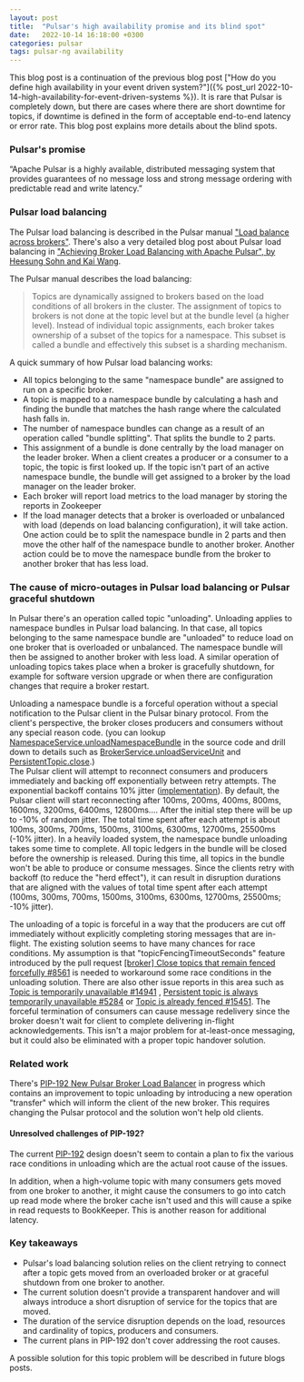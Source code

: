 ```yaml
---
layout: post
title:  "Pulsar's high availability promise and its blind spot"
date:   2022-10-14 16:18:00 +0300
categories: pulsar
tags: pulsar-ng availability
---
```


This blog post is a continuation of the previous blog post ["How do you define high availability in your event driven system?"]({% post_url 2022-10-14-high-availability-for-event-driven-systems %}). It is rare that Pulsar is completely down, but there are cases where there are short downtime for topics, if downtime is defined in the form of acceptable end-to-end latency or error rate. This blog post explains more details about the blind spots.

### Pulsar's promise

“Apache Pulsar is a highly available, distributed messaging system that provides guarantees of no message loss and strong message ordering with predictable read and write latency.”

### Pulsar load balancing

The Pulsar load balancing is described in the Pulsar manual ["Load balance across brokers"](https://pulsar.apache.org/docs/administration-load-balance). There's also a very detailed blog post about Pulsar load balancing in ["Achieving Broker Load Balancing with Apache Pulsar", by Heesung Sohn and Kai Wang](https://streamnative.io/blog/engineering/2022-07-21-achieving-broker-load-balancing-with-apache-pulsar/). 

The Pulsar manual describes the load balancing:
> Topics are dynamically assigned to brokers based on the load conditions of all brokers in the cluster. The assignment of topics to brokers is not done at the topic level but at the bundle level (a higher level). Instead of individual topic assignments, each broker takes ownership of a subset of the topics for a namespace. This subset is called a bundle and effectively this subset is a sharding mechanism.

A quick summary of how Pulsar load balancing works:

* All topics belonging to the same "namespace bundle" are assigned to run on a specific broker.
* A topic is mapped to a namespace bundle by calculating a hash and finding the bundle that matches the hash range where the calculated hash falls in.
* The number of namespace bundles can change as a result of an operation called "bundle splitting". That splits the bundle to 2 parts.
* This assignment of a bundle is done centrally by the load manager on the leader broker. When a client creates a producer or a consumer to a topic, the topic is first looked up. If the topic isn't part of an active namespace bundle, the bundle will get assigned to a broker by the load manager on the leader broker.
* Each broker will report load metrics to the load manager by storing the reports in Zookeeper
* If the load manager detects that a broker is overloaded or unbalanced with load (depends on load balancing configuration), it will take action. One action could be to split the namespace bundle in 2 parts and then move the other half of the namespace bundle to another broker. Another action could be to move the namespace bundle from the broker to another broker that has less load.


### The cause of micro-outages in Pulsar load balancing or Pulsar graceful shutdown

In Pulsar there's an operation called topic "unloading". Unloading applies to namespace bundles in Pulsar load balancing. In that case, all topics belonging to the same namespace bundle are "unloaded" to reduce load on one broker that is overloaded or unbalanced. The namespace bundle will then be assigned to another broker with less load. A similar operation of unloading topics takes place when a broker is gracefully shutdown, for example for software version upgrade or when there are configuration changes that require a broker restart.

Unloading a namespace bundle is a forceful operation without a special notification to the Pulsar client in the Pulsar binary protocol. From the client's perspective, the broker closes producers and consumers without any special reason code. 
(you can lookup [NamespaceService.unloadNamespaceBundle](https://github.com/apache/pulsar/blob/466bd894fe7dbf6ecf580f4bf6b6cd7dd5be89b4/pulsar-broker/src/main/java/org/apache/pulsar/broker/namespace/NamespaceService.java#L723-L742) in the source code and drill down to details such as [BrokerService.unloadServiceUnit](https://github.com/apache/pulsar/blob/15b33a3b7da7e4d839ccf21d2106e6cfdffc2145/pulsar-broker/src/main/java/org/apache/pulsar/broker/service/BrokerService.java#L2009-L2013) and [PersistentTopic.close](https://github.com/apache/pulsar/blob/11482048d357ccb4e4f1802304a7dd0bfd7b9c26/pulsar-broker/src/main/java/org/apache/pulsar/broker/service/persistent/PersistentTopic.java#L1278-L1348).)  
The Pulsar client will attempt to reconnect consumers and producers immediately and backing off exponentially between retry attempts. The exponential backoff contains 10% jitter ([implementation](https://github.com/apache/pulsar/blob/04aa9e8e51869d1621a7e25402a656084eebfc09/pulsar-client/src/main/java/org/apache/pulsar/client/impl/Backoff.java#L57-L85)).
By default, the Pulsar client will start reconnecting after 100ms, 200ms, 400ms, 800ms, 1600ms, 3200ms, 6400ms, 12800ms.... After the initial step there will be up to -10% of random jitter.
The total time spent after each attempt is about 100ms, 300ms, 700ms, 1500ms, 3100ms, 6300ms, 12700ms, 25500ms (-10% jitter). 
In a heavily loaded system, the namespace bundle unloading takes some time to complete. All topic ledgers in the bundle will be closed before the ownership is released. During this time, all topics in the bundle won't be able to produce or consume messages.
Since the clients retry with backoff (to reduce the "herd effect"), it can result in disruption durations that are aligned with the values of total time spent after each attempt (100ms, 300ms, 700ms, 1500ms, 3100ms, 6300ms, 12700ms, 25500ms; -10% jitter).

The unloading of a topic is forceful in a way that the producers are cut off immediately without explicitly completing storing messages that are in-flight. The existing solution seems to have many chances for race conditions. My assumption is that "topicFencingTimeoutSeconds" feature introduced by the pull request [[broker] Close topics that remain fenced forcefully #8561](https://github.com/apache/pulsar/pull/8561) is needed to workaround some race conditions in the unloading solution. There are also other issue reports in this area such as [Topic is temporarily unavailable #14941](https://github.com/apache/pulsar/issues/14941)
, [Persistent topic is always temporarily unavailable #5284](https://github.com/apache/pulsar/issues/5284) or [Topic is already fenced #15451](https://github.com/apache/pulsar/issues/15451).
The forceful termination of consumers can cause message redelivery since the broker doesn't wait for client to complete delivering in-flight acknowledgements. This isn't a major problem for at-least-once messaging, but it could also be eliminated with a proper topic handover solution. 

### Related work

There's [PIP-192 New Pulsar Broker Load Balancer](https://github.com/apache/pulsar/issues/16691) in progress which contains an improvement to topic unloading by introducing a new operation "transfer" which will inform the client of the new broker. This requires changing the Pulsar protocol and the solution won't help old clients. 

#### Unresolved challenges of PIP-192?

The current [PIP-192](https://github.com/apache/pulsar/issues/16691) design doesn't seem to contain a plan to fix the various race conditions in unloading which are the actual root cause of the issues. 

In addition, when a high-volume topic with many consumers gets moved from one broker to another, it might cause the consumers to go into catch up read mode where the broker cache isn't used and this will cause a spike in read requests to BookKeeper. This is another reason for additional latency.   

### Key takeaways

* Pulsar's load balancing solution relies on the client retrying to connect after a topic gets moved from an overloaded broker or at graceful shutdown from one broker to another. 
* The current solution doesn't provide a transparent handover and will always introduce a short disruption of service for the topics that are moved. 
* The duration of the service disruption depends on the load, resources and cardinality of topics, producers and consumers.
* The current plans in PIP-192 don't cover addressing the root causes. 

A possible solution for this topic problem will be described in future blogs posts.










